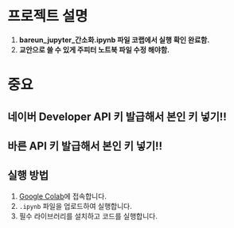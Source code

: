 # 프로젝트 설명

1. **bareun_jupyter_간소화.ipynb 파일 코랩에서 실행 확인 완료함.**  
2. **교안으로 쓸 수 있게 주피터 노트북 파일 수정 해야함.**  

# 중요
## 네이버 Developer API 키 발급해서 본인 키 넣기!!
## 바른 API 키 발급해서 본인 키 넣기!!



## 실행 방법
1. [Google Colab](https://colab.research.google.com/)에 접속합니다.
2. `.ipynb` 파일을 업로드하여 실행합니다.
3. 필수 라이브러리를 설치하고 코드를 실행합니다.
